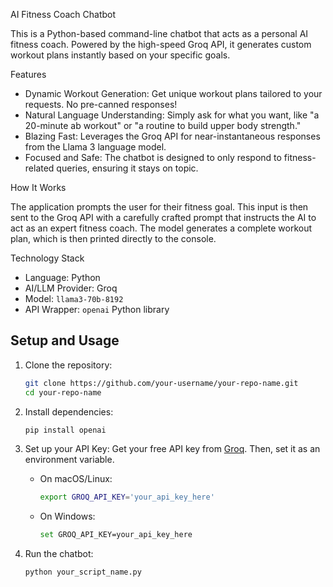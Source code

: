 AI Fitness Coach Chatbot

This is a Python-based command-line chatbot that acts as a personal AI fitness coach. Powered by the high-speed Groq API, it generates custom workout plans instantly based on your specific goals.

Features

  * Dynamic Workout Generation: Get unique workout plans tailored to your requests. No pre-canned responses\!
  * Natural Language Understanding: Simply ask for what you want, like "a 20-minute ab workout" or "a routine to build upper body strength."
  * Blazing Fast: Leverages the Groq API for near-instantaneous responses from the Llama 3 language model.
  * Focused and Safe: The chatbot is designed to only respond to fitness-related queries, ensuring it stays on topic.

How It Works

The application prompts the user for their fitness goal. This input is then sent to the Groq API with a carefully crafted prompt that instructs the AI to act as an expert fitness coach. The model generates a complete workout plan, which is then printed directly to the console.

Technology Stack

  * Language: Python
  * AI/LLM Provider: Groq
  * Model: `llama3-70b-8192`
  * API Wrapper: `openai` Python library

## Setup and Usage

1.  Clone the repository:

    ```bash
    git clone https://github.com/your-username/your-repo-name.git
    cd your-repo-name
    ```

2.  Install dependencies:

    ```bash
    pip install openai
    ```

3.  Set up your API Key:
    Get your free API key from [Groq](https://console.groq.com/keys). Then, set it as an environment variable.

      * On macOS/Linux:
        ```bash
        export GROQ_API_KEY='your_api_key_here'
        ```
      * On Windows:
        ```bash
        set GROQ_API_KEY=your_api_key_here
        ```

4.  Run the chatbot:

    ```bash
    python your_script_name.py
    ```
